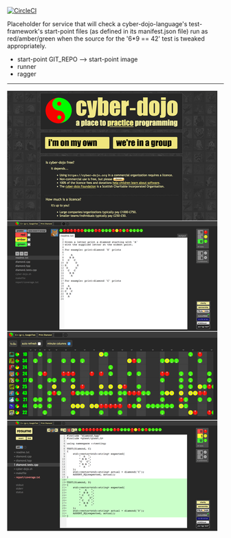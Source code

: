 
[![CircleCI](https://circleci.com/gh/cyber-dojo-languages/image_hiker.svg?style=svg)](https://circleci.com/gh/cyber-dojo-languages/image_hiker)

Placeholder for service that will check a cyber-dojo-language's test-framework's
start-point files (as defined in its manifest.json file) run as red/amber/green
when the source for the '6*9 == 42' test is tweaked appropriately.

- start-point GIT_REPO --> start-point image
- runner
- ragger

- - - -

![cyber-dojo.org home page](https://github.com/cyber-dojo/cyber-dojo/blob/master/shared/home_page_snapshot.png)
